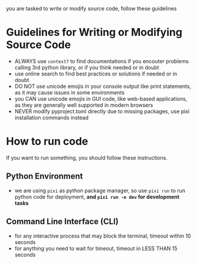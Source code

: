 you are tasked to write or modify source code, follow these guidelines

# Guidelines for Writing or Modifying Source Code
- ALWAYS use `context7` to find documentations if you encouter problems calling 3rd python library, or if you think needed or in doubt
- use online search to find best practices or solutions if needed or in doubt
- DO NOT use unicode emojis in your console output like print statements, as it may cause issues in some environments
- you CAN use unicode emojis in GUI code, like web-based applications, as they are generally well supported in modern browsers
- NEVER modify pyproject.toml directly due to missing packages, use pixi installation commands instead

# How to run code

If you want to run something, you should follow these instructions.

## Python Environment
- we are using `pixi` as python package manager, so use `pixi run` to run python code for deployment, **and `pixi run -e dev` for development tasks**
  
## Command Line Interface (CLI)
- for any interactive process that may block the terminal, timeout within 10 seconds
- for anything you need to wait for timeout, timeout in LESS THAN 15 seconds